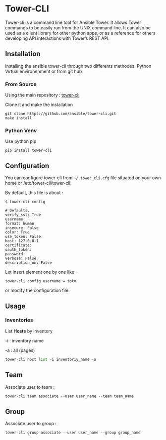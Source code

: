 # Tower-CLI

Tower-cli is a command line tool for Ansible Tower. It allows Tower commands to be easily run from the UNIX command line. It can also be used as a client library for other python apps, or as a reference for others developing API interactions with Tower’s REST API.

## Installation

Installing the ansible tower-cli through two differents methodes. Python Virtual environenment or from git hub

### From Source

Using the main repository : [tower-cli](https://github.com/ansible/tower-cli.git)

Clone it and make the installation

```shell
git clone https://github.com/ansible/tower-cli.git
make install
```

### Python Venv

Use python pip

```pyhton
pip install tower-cli
```

## Configuration

You can configure tower-cli from `~/.tower_cli.cfg` file situated on your own home or /etc/tower-cli/tower-cli.

By default, this file is about :

```shell
$ tower-cli config

# Defaults.
verify_ssl: True
username:
format: human
insecure: False
color: True
use_token: False
host: 127.0.0.1
certificate:
oauth_token:
password:
verbose: False
description_on: False
```

Let insert element one by one like :

```shell
tower-cli config username = toto
```

or modify the configuration file.

## Usage

### Inventories

List **Hosts** by inventory

-i : inventory name

-a : all (pages)

```python
tower-cli host list -i inventoriy_name -a
```

## Team

Associate user to team :

```python
tower-cli team associate --user user_name --team team_name
```

## Group

Associate user to group :

```python
tower-cli group associate --user user_name --group group_name
```
